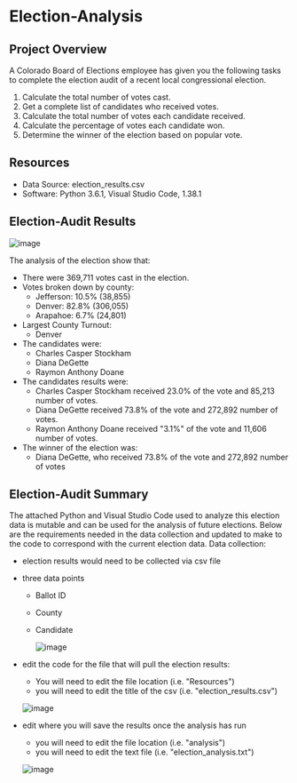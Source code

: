 # Election-Analysis
## Project Overview

A Colorado Board of Elections employee has given you the following tasks to complete the election audit of a recent local congressional election.

1. Calculate the total number of votes cast.
2. Get a complete list of candidates who received votes.
3. Calculate the total number of votes each candidate received.
4. Calculate the percentage of votes each candidate won.
5. Determine the winner of the election based on popular vote.

## Resources
- Data Source: election_results.csv
- Software: Python 3.6.1, Visual Studio Code, 1.38.1

## Election-Audit Results
![image](https://user-images.githubusercontent.com/111028230/189001271-60ed383a-e08a-454f-85b7-779fdaae38dc.png)

The analysis of the election show that:
- There were 369,711 votes cast in the election.
- Votes broken down by county:
  - Jefferson: 10.5% (38,855)
  - Denver: 82.8% (306,055)
  - Arapahoe: 6.7% (24,801)
- Largest County Turnout:
  - Denver
- The candidates were:
  - Charles Casper Stockham
  - Diana DeGette
  - Raymon Anthony Doane
- The candidates results were:
  - Charles Casper Stockham received 23.0% of the vote and 85,213 number of votes.
  - Diana DeGette received 73.8% of the vote and 272,892 number of votes.
  - Raymon Anthony Doane received "3.1%" of the vote and 11,606 number of votes.
- The winner of the election was:
  - Diana DeGette, who received 73.8% of the vote and 272,892 number of votes
  
## Election-Audit Summary
The attached Python and Visual Studio Code used to analyze this election data is mutable and can be used for the analysis of future elections. Below are the requirements needed in the data collection and updated to make to the code to correspond with the current election data.
  Data collection:
  - election results would need to be collected via csv file
  - three data points
    - Ballot ID
    - County
    - Candidate
    
      ![image](https://user-images.githubusercontent.com/111028230/189005140-c9b89463-e778-4449-a3d4-4135a9e35ca1.png)
  
  - edit the code for the file that will pull the election results:
    - You will need to edit the file location (i.e. "Resources")
    - you will need to edit the title of the csv (i.e. "election_results.csv")
    
    ![image](https://user-images.githubusercontent.com/111028230/189005397-5924ce25-d2be-4830-b447-67633499edb9.png)

  - edit where you will save the results once the analysis has run
    - you will need to edit the file location (i.e. "analysis")
    - you will need to edit the text file (i.e. "election_analysis.txt")
    
    ![image](https://user-images.githubusercontent.com/111028230/189005992-471c9a25-6fd6-4432-80ac-48a35c9e0ce8.png)
